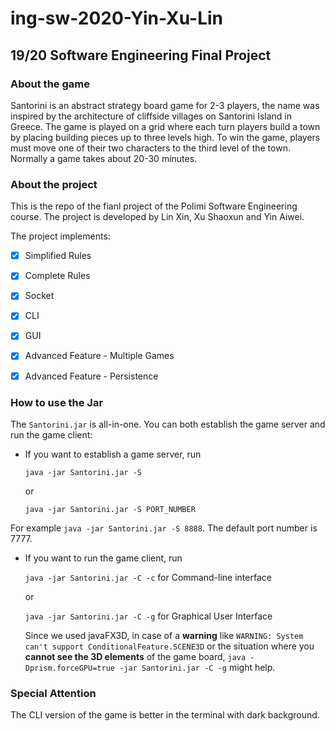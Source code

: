 # ing-sw-2020-Yin-Xu-Lin

## 19/20 Software Engineering Final Project 

### About the game

Santorini is an abstract strategy board game for 2-3 players, the name was inspired by the architecture of cliffside villages on Santorini Island in Greece. The game is played on a grid where each turn players build a town by placing building pieces up to three levels high. To win the game, players must move one of their two characters to the third level of the town. Normally a game takes about 20-30 minutes.

### About the project

This is the repo of the fianl project of the Polimi Software Engineering course. The project is developed by Lin Xin, Xu Shaoxun and Yin Aiwei.

The project implements:


- [x] Simplified Rules

- [x] Complete Rules

- [x] Socket

- [x] CLI

- [x] GUI

- [x] Advanced Feature - Multiple Games

- [x] Advanced Feature - Persistence

### How to use the Jar

The `Santorini.jar` is all-in-one. You can both establish the game server and run the game client:

* If you want to establish a game server, run 

    ```java -jar Santorini.jar -S```
    
    or 
    
    ```java -jar Santorini.jar -S PORT_NUMBER```

For example `java -jar Santorini.jar -S 8888`. The default port number is 7777.

* If you want to run the game client, run 

    `java -jar Santorini.jar -C -c` for Command-line interface
    
    or
    
    `java -jar Santorini.jar -C -g` for Graphical User Interface
    
    
    Since we used javaFX3D, in case of a **warning** like `WARNING: System can't support ConditionalFeature.SCENE3D` or the situation where you **cannot see the 3D elements** of the game board, `java -Dprism.forceGPU=true -jar Santorini.jar -C -g` might help.

### Special Attention

The CLI version of the game is better in the terminal with dark background.


